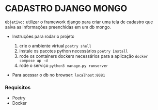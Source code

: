 # CADASTRO DJANGO MONGO

`Objetivo:` utilizar o framework django para criar uma tela de 
cadastro que salva as informações preenchidas em um db mongo.

- Instruções para rodar o projeto
  
  1) crie o ambiente virtual `poetry shell`
  2) instale os pacotes python necessários `poetry install`
  3) rode os containers dockers necessários para a aplicação `docker compose up -d`
  4) rode o serviço `python3 manage.py runserver`

- Para acessar o db no browser:  `localhost:8081`

### Requisitos
- Poetry 
- Docker
